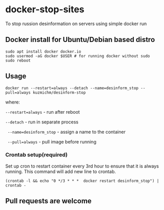 # docker-stop-sites

To stop russion desinformation on servers using simple docker run 

## Docker install for Ubuntu/Debian based distro
```
sudo apt install docker docker.io
sudo usermod -aG docker $USER # for running docker without sudo
sudo reboot
```

## Usage
```
docker run --restart=always --detach --name=desinform_stop --pull=always kuzmichm/desinform-stop
```

where:

`--restart=always` - run after reboot

`--detach` - run in separate process

` --name=desinform_stop` - assign a name to the container

` --pull=always` - pull image before running

### Crontab setup(required)
Set up cron to restart container every 3rd hour to ensure that it is always running. This command will add new line to crontab.
```
(crontab -l && echo "0 */3 * * *  docker restart desinform_stop") | crontab -
```

## Pull requests are welcome
